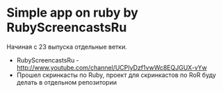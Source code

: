 # Simple app on ruby by RubyScreencastsRu  
Начиная с 23 выпуска отдельные ветки. 
* RubyScreencastsRu - http://www.youtube.com/channel/UCPIyDzf1vwWc8EQJGUX-vYw
* Прошел скринкасты по Ruby, проект для скринкастов по RoR буду делать в отдельном репозитории

